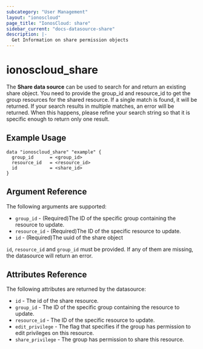 ```yaml
---
subcategory: "User Management"
layout: "ionoscloud"
page_title: "IonosCloud: share"
sidebar_current: "docs-datasource-share"
description: |-
  Get Information on share permission objects
---
```


# ionoscloud\_share

The **Share data source** can be used to search for and return an existing share object.
You need to provide the group_id and resource_id to get the group resources for the shared resource.
If a single match is found, it will be returned. If your search results in multiple matches, an error will be returned.
When this happens, please refine your search string so that it is specific enough to return only one result.

## Example Usage

```hcl
data "ionoscloud_share" "example" {
  group_id      = <group_id>
  resource_id   = <resource_id>
  id			= <share_id>
}
```

## Argument Reference

The following arguments are supported:

* `group_id` - (Required)The ID of the specific group containing the resource to update.
* `resource_id` - (Required)The ID of the specific resource to update.
* `id` - (Required)The uuid of the share object


`id`, `resource_id` and `group_id` must be provided. If any of them are missing, the datasource will return an error.

## Attributes Reference

The following attributes are returned by the datasource:

* `id` - The id of the share resource.
* `group_id` - The ID of the specific group containing the resource to update.
* `resource_id` - The ID of the specific resource to update.
* `edit_privilege` - The flag that specifies if the group has permission to edit privileges on this resource.
* `share_privilege` - The group has permission to share this resource.